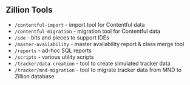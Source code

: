 ## Zillion Tools

* `/contentful-import` - import tool for Contentful data
* `/contentful-migration` - migration tool for Contentful data
* `/ide` - bits and pieces to support IDEs
* `/master-availability` - master availability report & class merge tool
* `/reports` - ad-hoc SQL reports
* `/scripts` - various utility scripts
* `/tracker/data-creation` - tool to create simulated tracker data
* `/tracker/mnd-migration` - tool to migrate tracker data from MND to Zillion database
